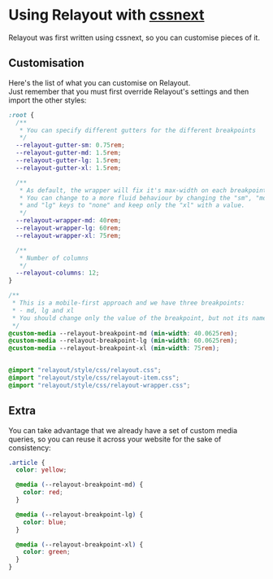 # Using Relayout with [cssnext](http://cssnext.io)

Relayout was first written using cssnext, so you can customise pieces of it.

## Customisation

Here's the list of what you can customise on Relayout.  
Just remember that you must first override Relayout's settings and then import the other styles:

```scss
:root {
  /**
   * You can specify different gutters for the different breakpoints
   */
  --relayout-gutter-sm: 0.75rem;
  --relayout-gutter-md: 1.5rem;
  --relayout-gutter-lg: 1.5rem;
  --relayout-gutter-xl: 1.5rem;

  /**
   * As default, the wrapper will fix it's max-width on each breakpoint.
   * You can change to a more fluid behaviour by changing the "sm", "md"
   * and "lg" keys to "none" and keep only the "xl" with a value.
   */
  --relayout-wrapper-md: 40rem;
  --relayout-wrapper-lg: 60rem;
  --relayout-wrapper-xl: 75rem;

  /**
   * Number of columns
   */
  --relayout-columns: 12;
}

/**
 * This is a mobile-first approach and we have three breakpoints:
 * - md, lg and xl
 * You should change only the value of the breakpoint, but not its name.
 */
@custom-media --relayout-breakpoint-md (min-width: 40.0625rem);
@custom-media --relayout-breakpoint-lg (min-width: 60.0625rem);
@custom-media --relayout-breakpoint-xl (min-width: 75rem);


@import "relayout/style/css/relayout.css";
@import "relayout/style/css/relayout-item.css";
@import "relayout/style/css/relayout-wrapper.css";

```


## Extra

You can take advantage that we already have a set of custom media queries, so you can reuse it across your website for the sake of consistency:

```scss
.article {
  color: yellow;

  @media (--relayout-breakpoint-md) {
    color: red;
  }

  @media (--relayout-breakpoint-lg) {
    color: blue;
  }

  @media (--relayout-breakpoint-xl) {
    color: green;
  }
}
```

